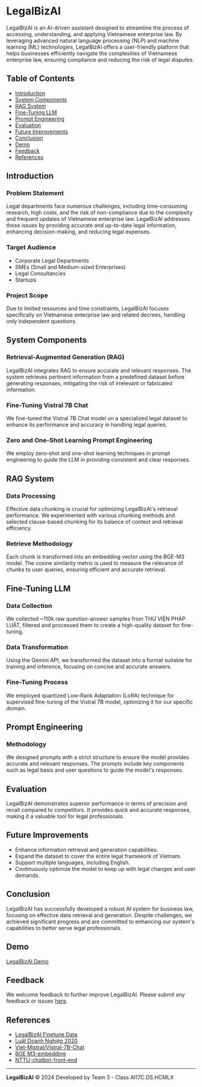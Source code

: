 
# LegalBizAI

LegalBizAI is an AI-driven assistant designed to streamline the process of accessing, understanding, and applying Vietnamese enterprise law. By leveraging advanced natural language processing (NLP) and machine learning (ML) technologies, LegalBizAI offers a user-friendly platform that helps businesses efficiently navigate the complexities of Vietnamese enterprise law, ensuring compliance and reducing the risk of legal disputes.

## Table of Contents
- [Introduction](#introduction)
- [System Components](#system-components)
- [RAG System](#rag-system)
- [Fine-Tuning LLM](#fine-tuning-llm)
- [Prompt Engineering](#prompt-engineering)
- [Evaluation](#evaluation)
- [Future Improvements](#future-improvements)
- [Conclusion](#conclusion)
- [Demo](#demo)
- [Feedback](#feedback)
- [References](#references)

## Introduction

### Problem Statement
Legal departments face numerous challenges, including time-consuming research, high costs, and the risk of non-compliance due to the complexity and frequent updates of Vietnamese enterprise law. LegalBizAI addresses these issues by providing accurate and up-to-date legal information, enhancing decision-making, and reducing legal expenses.

### Target Audience
- Corporate Legal Departments
- SMEs (Small and Medium-sized Enterprises)
- Legal Consultancies
- Startups

### Project Scope
Due to limited resources and time constraints, LegalBizAI focuses specifically on Vietnamese enterprise law and related decrees, handling only independent questions.

## System Components

### Retrieval-Augmented Generation (RAG)
LegalBizAI integrates RAG to ensure accurate and relevant responses. The system retrieves pertinent information from a predefined dataset before generating responses, mitigating the risk of irrelevant or fabricated information.

### Fine-Tuning Vistral 7B Chat
We fine-tuned the Vistral 7B Chat model on a specialized legal dataset to enhance its performance and accuracy in handling legal queries.

### Zero and One-Shot Learning Prompt Engineering
We employ zero-shot and one-shot learning techniques in prompt engineering to guide the LLM in providing consistent and clear responses.

## RAG System

### Data Processing
Effective data chunking is crucial for optimizing LegalBizAI's retrieval performance. We experimented with various chunking methods and selected clause-based chunking for its balance of context and retrieval efficiency.

### Retrieve Methodology
Each chunk is transformed into an embedding vector using the BGE-M3 model. The cosine similarity metric is used to measure the relevance of chunks to user queries, ensuring efficient and accurate retrieval.

## Fine-Tuning LLM

### Data Collection
We collected ~110k raw question-answer samples from THƯ VIỆN PHÁP LUẬT, filtered and processed them to create a high-quality dataset for fine-tuning.

### Data Transformation
Using the Gemini API, we transformed the dataset into a format suitable for training and inference, focusing on concise and accurate answers.

### Fine-Tuning Process
We employed quantized Low-Rank Adaptation (LoRA) technique for supervised fine-tuning of the Vistral 7B model, optimizing it for our specific domain.

## Prompt Engineering

### Methodology
We designed prompts with a strict structure to ensure the model provides accurate and relevant responses. The prompts include key components such as legal basis and user questions to guide the model's responses.

## Evaluation

LegalBizAI demonstrates superior performance in terms of precision and recall compared to competitors. It provides quick and accurate responses, making it a valuable tool for legal professionals.

## Future Improvements

- Enhance information retrieval and generation capabilities.
- Expand the dataset to cover the entire legal framework of Vietnam.
- Support multiple languages, including English.
- Continuously optimize the model to keep up with legal changes and user demands.

## Conclusion

LegalBizAI has successfully developed a robust AI system for business law, focusing on effective data retrieval and generation. Despite challenges, we achieved significant progress and are committed to enhancing our system's capabilities to better serve legal professionals.

## Demo

[LegalBizAI Demo](https://ltnhotin.github.io/LegalbizAi_chatbot)

## Feedback

We welcome feedback to further improve LegalBizAI. Please submit any feedback or issues [here](https://github.com/ltnhotin/LegalbizAi_chatbot_UI/issues).

## References

- [LegalBizAI Finetune Data](https://www.kaggle.com/datasets/nhotin/legalbizai-finetune-data)
- [Luật Doanh Nghiệp 2020](https://thuvienphapluat.vn/van-ban/Doanh-nghiep/Luat-Doanh-nghiep-so-59-2020-QH14-427301.aspx)
- [Viet-Mistral/Vistral-7B-Chat](https://huggingface.co/Viet-Mistral/Vistral-7B-Chat)
- [BGE M3-embedding](https://arxiv.org/abs/2402.03216)
- [NTTU-chatbot-front-end](https://github.com/phatjkk/nttu-chatbot/tree/main/front-end)

---

**LegalBizAI** © 2024 Developed by Team 3 - Class AI17C.DS.HCMLX
